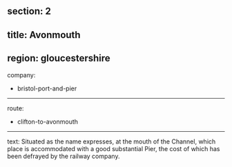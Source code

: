section: 2
----
title: Avonmouth
----
region: gloucestershire
----
company:
- bristol-port-and-pier
----
route:
- clifton-to-avonmouth
----
text: Situated as the name expresses, at the mouth of the Channel, which place is accommodated with a good substantial Pier, the cost of which has been defrayed by the railway company.
